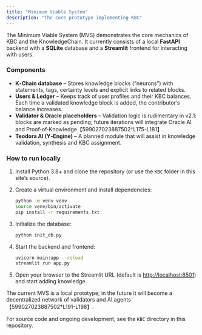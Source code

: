 ```yaml
---
title: "Minimum Viable System"
description: "The core prototype implementing KBC"
---
```


The Minimum Viable System (MVS) demonstrates the core mechanics of KBC and the KnowledgeChain.  It currently consists of a local **FastAPI** backend with a **SQLite** database and a **Streamlit** frontend for interacting with users.

### Components

- **K‑Chain database** – Stores knowledge blocks (“neurons”) with statements, tags, certainty levels and explicit links to related blocks.
- **Users & Ledger** – Keeps track of user profiles and their KBC balances.  Each time a validated knowledge block is added, the contributor’s balance increases.
- **Validator & Oracle placeholders** – Validation logic is rudimentary in v2.1: blocks are marked as pending; future iterations will integrate Oracle AI and Proof‑of‑Knowledge【599027023887502†L175-L181】.
- **Teodora AI (Y‑Engine)** – A planned module that will assist in knowledge validation, synthesis and KBC assignment.

### How to run locally

1. Install Python 3.8+ and clone the repository (or use the `KBC` folder in this site’s source).
2. Create a virtual environment and install dependencies:

   ```bash
   python -m venv venv
   source venv/bin/activate
   pip install -r requirements.txt
   ```

3. Initialize the database:

   ```bash
   python init_db.py
   ```

4. Start the backend and frontend:

   ```bash
   uvicorn main:app --reload
   streamlit run app.py
   ```

5. Open your browser to the Streamlit URL (default is <http://localhost:8501>) and start adding knowledge.

The current MVS is a local prototype; in the future it will become a decentralized network of validators and AI agents【599027023887502†L191-L198】.

For source code and ongoing development, see the `KBC` directory in this repository.